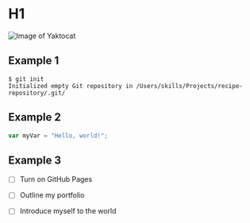 # H1
![Image of Yaktocat](https://octodex.github.com/images/yaktocat.png)

## Example 1

```
$ git init
Initialized empty Git repository in /Users/skills/Projects/recipe-repository/.git/
```
## Example 2
``` javascript
var myVar = "Hello, world!";
```

## Example 3
- [ ] Turn on GitHub Pages
- [ ] Outline my portfolio
- [ ] Introduce myself to the world

